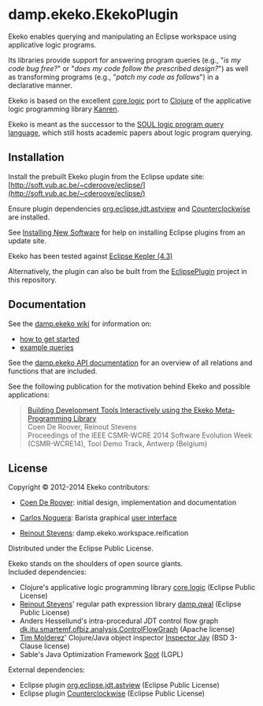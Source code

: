 # damp.ekeko.EkekoPlugin

Ekeko enables querying and manipulating an Eclipse workspace using applicative logic programs.

Its libraries provide support for answering program queries (e.g., "*is my code bug free?*" or "*does my code follow the prescribed design?*") as well as transforming programs (e.g., "*patch my code as follows*") in a declarative manner.

Ekeko is based on the excellent [core.logic](https://github.com/clojure/core.logic) port to [Clojure](http://clojure.org/) of the applicative logic programming library [Kanren](http://kanren.sourceforge.net/).

Ekeko is meant as the successor to the [SOUL logic program query language](http://soft.vub.ac.be/SOUL/), which still hosts academic papers about logic program querying.


## Installation
Install the prebuilt Ekeko plugin from the Eclipse update site: 
[http://soft.vub.ac.be/~cderoove/eclipse/](http://soft.vub.ac.be/~cderoove/eclipse/) 

Ensure plugin dependencies [org.eclipse.jdt.astview](http://www.eclipse.org/jdt/ui/astview/index.php) and [Counterclockwise](http://code.google.com/p/counterclockwise/) are installed.

See [Installing New Software](http://help.eclipse.org/juno/topic/org.eclipse.platform.doc.user/tasks/tasks-124.htm) for help on installing Eclipse plugins from an update site. 

Ekeko has been tested against [Eclipse Kepler (4.3)](http://www.eclipse.org)

Alternatively, the plugin can also be built from the [EclipsePlugin](https://github.com/cderoove/damp.ekeko/tree/master/EkekoPlugin) project in this repository.


## Documentation

See the [damp.ekeko wiki](https://github.com/cderoove/damp.ekeko/wiki) for information on:  

* [how to get started](https://github.com/cderoove/damp.ekeko/wiki/Getting-Started-with-Ekeko)
* [example queries](https://github.com/cderoove/damp.ekeko/wiki/Example-Ekeko-Queries)

See the [damp.ekeko API documentation](http://cderoove.github.com/damp.ekeko/) for an overview of all relations and functions that are included.

See the following publication for the motivation behind Ekeko and possible applications: 
> [Building Development Tools Interactively using the Ekeko Meta-Programming Library](http://soft.vub.ac.be/Publications/2013/vub-soft-tr-13-22.pdf)<br/> 
> Coen De Roover, Reinout Stevens<br/>
> Proceedings of the IEEE CSMR-WCRE 2014 Software Evolution Week (CSMR-WCRE14), Tool Demo Track, Antwerp (Belgium)

## License  

Copyright © 2012-2014 Ekeko contributors: 

* [Coen De Roover](http://soft.vub.ac.be/~cderoove/): initial design, implementation and documentation
 
* [Carlos Noguera](http://soft.vub.ac.be/soft/members/carlosnoguera): Barista graphical [user interface](http://soft.vub.ac.be/SOUL/home/querying-from-eclipse/running-and-inspecting-a-query/)

* [Reinout Stevens](http://soft.vub.ac.be/soft/members/reinoutstevens): damp.ekeko.workspace.reification 

Distributed under the Eclipse Public License.

Ekeko stands on the shoulders of open source giants.    
Included dependencies:

* Clojure's applicative logic programming library [core.logic](https://github.com/clojure/core.logic/) (Eclipse Public License)
* [Reinout Stevens](http://soft.vub.ac.be/soft/members/reinoutstevens)' regular path expression library [damp.qwal](https://github.com/ReinoutStevens/damp.qwal 
) (Eclipse Public License)
* Anders Hessellund's intra-procedural JDT control flow graph [dk.itu.smartemf.ofbiz.analysis.ControlFlowGraph](http://www.itu.dk/people/hessellund/smartemf/index.php
) (Apache license)
* [Tim Molderez](http://ansymo.ua.ac.be/people/tim-molderez)' Clojure/Java object inspector [Inspector Jay](https://github.com/timmolderez/inspector-jay) (BSD 3-Clause license) 
* Sable's Java Optimization Framework [Soot](http://www.sable.mcgill.ca/soot/
) (LGPL)

External dependencies:

* Eclipse plugin [org.eclipse.jdt.astview](http://www.eclipse.org/jdt/ui/astview/index.php) (Eclipse Public License)
* Eclipse plugin [Counterclockwise](http://code.google.com/p/counterclockwise/
) (Eclipse Public License) 

